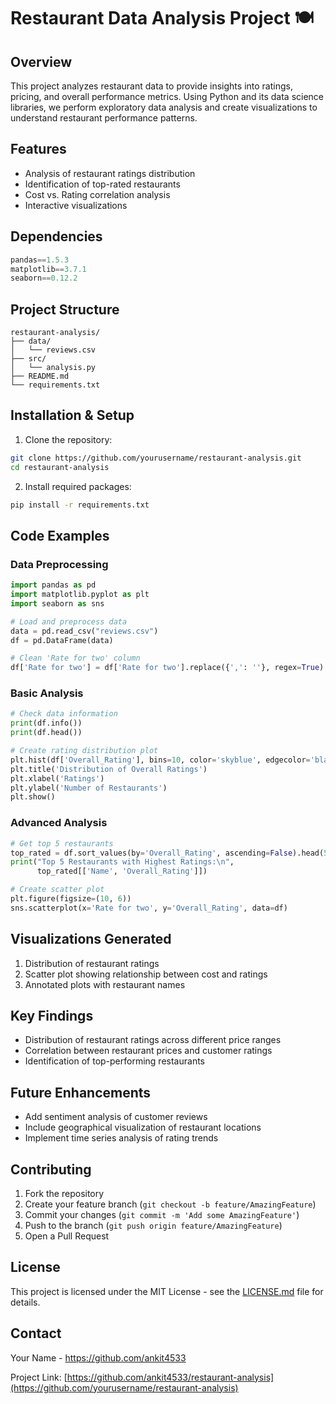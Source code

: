 # Restaurant Data Analysis Project 🍽️

## Overview
This project analyzes restaurant data to provide insights into ratings, pricing, and overall performance metrics. Using Python and its data science libraries, we perform exploratory data analysis and create visualizations to understand restaurant performance patterns.

## Features
- Analysis of restaurant ratings distribution
- Identification of top-rated restaurants
- Cost vs. Rating correlation analysis
- Interactive visualizations

## Dependencies
```python
pandas==1.5.3
matplotlib==3.7.1
seaborn==0.12.2
```

## Project Structure
```
restaurant-analysis/
├── data/
│   └── reviews.csv
├── src/
│   └── analysis.py
├── README.md
└── requirements.txt
```

## Installation & Setup
1. Clone the repository:
```bash
git clone https://github.com/yourusername/restaurant-analysis.git
cd restaurant-analysis
```

2. Install required packages:
```bash
pip install -r requirements.txt
```

## Code Examples

### Data Preprocessing
```python
import pandas as pd
import matplotlib.pyplot as plt
import seaborn as sns

# Load and preprocess data
data = pd.read_csv("reviews.csv")
df = pd.DataFrame(data)

# Clean 'Rate for two' column
df['Rate for two'] = df['Rate for two'].replace({',': ''}, regex=True).astype(float)
```

### Basic Analysis
```python
# Check data information
print(df.info())
print(df.head())

# Create rating distribution plot
plt.hist(df['Overall_Rating'], bins=10, color='skyblue', edgecolor='black')
plt.title('Distribution of Overall Ratings')
plt.xlabel('Ratings')
plt.ylabel('Number of Restaurants')
plt.show()
```

### Advanced Analysis
```python
# Get top 5 restaurants
top_rated = df.sort_values(by='Overall_Rating', ascending=False).head(5)
print("Top 5 Restaurants with Highest Ratings:\n", 
      top_rated[['Name', 'Overall_Rating']])

# Create scatter plot
plt.figure(figsize=(10, 6))
sns.scatterplot(x='Rate for two', y='Overall_Rating', data=df)
```

## Visualizations Generated
1. Distribution of restaurant ratings
2. Scatter plot showing relationship between cost and ratings
3. Annotated plots with restaurant names

## Key Findings
- Distribution of restaurant ratings across different price ranges
- Correlation between restaurant prices and customer ratings
- Identification of top-performing restaurants

## Future Enhancements
- Add sentiment analysis of customer reviews
- Include geographical visualization of restaurant locations
- Implement time series analysis of rating trends

## Contributing
1. Fork the repository
2. Create your feature branch (`git checkout -b feature/AmazingFeature`)
3. Commit your changes (`git commit -m 'Add some AmazingFeature'`)
4. Push to the branch (`git push origin feature/AmazingFeature`)
5. Open a Pull Request

## License
This project is licensed under the MIT License - see the [LICENSE.md](LICENSE.md) file for details.

## Contact
Your Name - https://github.com/ankit4533

Project Link: [https://github.com/ankit4533/restaurant-analysis](https://github.com/yourusername/restaurant-analysis)

 

